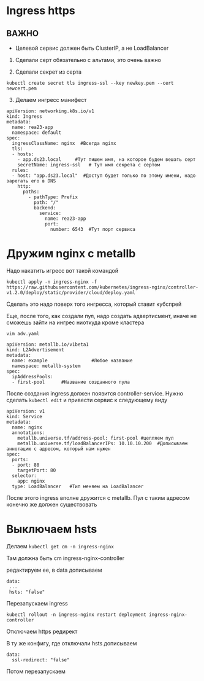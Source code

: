 # Ingress https

## ВАЖНО

- Целевой сервис должен быть ClusterIP, а не LoadBalancer

1. Сделали серт обязательно с альтами, это очень важно

2. Сделали секрет из серта

`kubectl create secret tls ingress-ssl --key newkey.pem --cert newcert.pem`

3. Делаем ингресс манифест

```
apiVersion: networking.k8s.io/v1
kind: Ingress
metadata:
  name: rea23-app
  namespace: default
spec:
  ingressClassName: nginx  #Всегда nginx
  tls:
  - hosts:
    - app.ds23.local     #Тут пишем имя, на которое будем вешать серт
    secretName: ingress-ssl   # Тут имя секрета с сертом
  rules:
  - host: "app.ds23.local"  #Доступ будет только по этому имени, надо зарегать его в DNS
    http:
      paths:
        - pathType: Prefix
          path: "/"
          backend:
            service:
              name: rea23-app
              port:
                number: 6543  #Тут порт сервиса
```

# Дружим nginx с metallb

Надо накатить игресс вот такой командой

`kubectl apply -n ingress-nginx -f https://raw.githubusercontent.com/kubernetes/ingress-nginx/controller-v1.2.0/deploy/static/provider/cloud/deploy.yaml`

Сделать это надо поверх того ингресса, который ставит кубспрей

Еще, после того, как создали пул, надо создать адвертисмент, иначе не сможешь зайти на ингрес ниоткуда кроме кластера

`vim adv.yaml`

```
apiVersion: metallb.io/v1beta1
kind: L2Advertisement
metadata:
  name: example                #Любое название
  namespace: metallb-system
spec:
  ipAddressPools:
  - first-pool      #Название созданного пула
```

После создания ingress должен появится controller-service. Нужно сделать `kubectl edit` и привести сервис к следующему виду

```
apiVersion: v1
kind: Service
metadata:
  name: nginx
  annotations:
    metallb.universe.tf/address-pool: first-pool #цепляем пул
    metallb.universe.tf/loadBalancerIPs: 10.10.10.200  #Дописываем аннотацию с адресом, который нам нужен
spec:
  ports:
  - port: 80
    targetPort: 80
  selector:
    app: nginx
  type: LoadBalancer   #Тип меняем на LoadBalancer
```

После этого ingress вполне дружится с metallb. Пул с таким адресом конечно же должен существовать


# Выключаем hsts

Делаем `kubectl get cm -n ingress-nginx`

Там должна быть cm ingress-nginx-controller

редактируем ее, в data дописываем 

```
data:
 ...
 hsts: "false"
```

Перезапускаем ingress

```
kubectl rollout -n ingress-nginx restart deployment ingress-nginx-controller
```


Отключаем https редирект

В ту же конфигу, где отключали hsts дописываем

```
data:
  ssl-redirect: "false"
```

Потом перезапускаем
